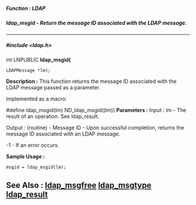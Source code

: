 ##### Function : LDAP
##### ldap_msgid - Return the message ID associated with the LDAP message.
---
##### #include <ldap.h>
int LNPUBLIC **ldap_msgid(**

	LDAPMessage *lm);
**Description :**
This function returns the message ID associated with the LDAP message passed as 
a parameter.

Implemented as a macro:

#define ldap_msgid(lm) ND_ldap_msgid((lm)) 
**Parameters :**
Input :
lm  -  The result of an operation.    See ldap_result.

Output :
(routine)  -  Message ID - Upon successful completion, returns the message ID associated with an LDAP message.

-1 - If an error occurs.


**Sample Usage :**
```
msgid = ldap_msgid(lm);
```
**See Also :**
[ldap_msgfree](D:/md_files/ldap_msgfree.md)
[ldap_msgtype](D:/md_files/ldap_msgtype.md)
[ldap_result](D:/md_files/ldap_result.md)
---
